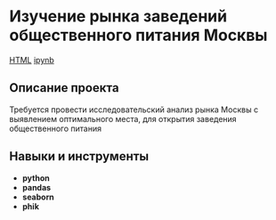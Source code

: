 # Изучение рынка заведений общественного питания Москвы

[HTML](https://github.com/Margo-li/Practicum_projects/blob/main/python%20catering/public%20catering.html) 
[ipynb](https://github.com/Margo-li/Practicum_projects/blob/main/python%20catering/public%20catering.html) 

## Описание проекта

Требуется провести исследовательский анализ рынка Москвы с выявлением оптимального места, для открытия заведения общественного питания

## Навыки и инструменты

- **python**
- **pandas**
- **seaborn**
- **phik**
